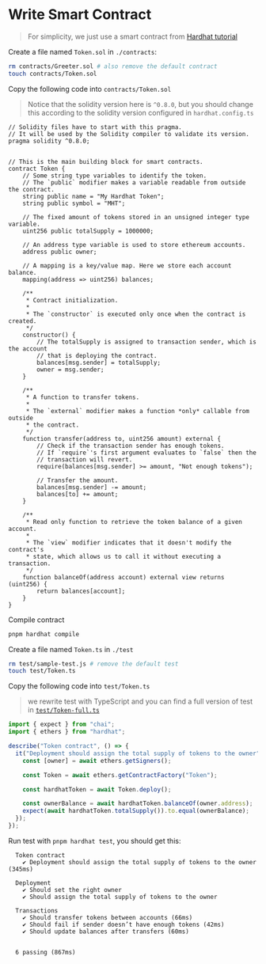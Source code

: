 # Write Smart Contract

> For simplicity, we just use a smart contract from [Hardhat tutorial](https://hardhat.org/tutorial/writing-and-compiling-contracts.html)  

Create a file named `Token.sol` in `./contracts`:  

```bash
rm contracts/Greeter.sol # also remove the default contract
touch contracts/Token.sol
```

Copy the following code into `contracts/Token.sol`

> Notice that the solidity version here is `^0.8.0`, but you should change this according to the solidity version configured in `hardhat.config.ts`

```solidity
// Solidity files have to start with this pragma.
// It will be used by the Solidity compiler to validate its version.
pragma solidity ^0.8.0;


// This is the main building block for smart contracts.
contract Token {
    // Some string type variables to identify the token.
    // The `public` modifier makes a variable readable from outside the contract.
    string public name = "My Hardhat Token";
    string public symbol = "MHT";

    // The fixed amount of tokens stored in an unsigned integer type variable.
    uint256 public totalSupply = 1000000;

    // An address type variable is used to store ethereum accounts.
    address public owner;

    // A mapping is a key/value map. Here we store each account balance.
    mapping(address => uint256) balances;

    /**
     * Contract initialization.
     *
     * The `constructor` is executed only once when the contract is created.
     */
    constructor() {
        // The totalSupply is assigned to transaction sender, which is the account
        // that is deploying the contract.
        balances[msg.sender] = totalSupply;
        owner = msg.sender;
    }

    /**
     * A function to transfer tokens.
     *
     * The `external` modifier makes a function *only* callable from outside
     * the contract.
     */
    function transfer(address to, uint256 amount) external {
        // Check if the transaction sender has enough tokens.
        // If `require`'s first argument evaluates to `false` then the
        // transaction will revert.
        require(balances[msg.sender] >= amount, "Not enough tokens");

        // Transfer the amount.
        balances[msg.sender] -= amount;
        balances[to] += amount;
    }

    /**
     * Read only function to retrieve the token balance of a given account.
     *
     * The `view` modifier indicates that it doesn't modify the contract's
     * state, which allows us to call it without executing a transaction.
     */
    function balanceOf(address account) external view returns (uint256) {
        return balances[account];
    }
}
```

Compile contract

```bash
pnpm hardhat compile
```

Create a file named `Token.ts` in `./test`

```bash
rm test/sample-test.js # remove the default test
touch test/Token.ts
```

Copy the following code into `test/Token.ts`

> we rewrite test with TypeScript
> and you can find a full version of test in [`test/Token-full.ts`](https://github.com/zhuojg/next-dapp-tutorial/blob/main/test/Token-full.ts)

```typescript
import { expect } from "chai";
import { ethers } from "hardhat";

describe("Token contract", () => {
  it("Deployment should assign the total supply of tokens to the owner", async () => {
    const [owner] = await ethers.getSigners();

    const Token = await ethers.getContractFactory("Token");

    const hardhatToken = await Token.deploy();

    const ownerBalance = await hardhatToken.balanceOf(owner.address);
    expect(await hardhatToken.totalSupply()).to.equal(ownerBalance);
  });
});
```

Run test with `pnpm hardhat test`, you should get this:  

```
  Token contract
    ✔ Deployment should assign the total supply of tokens to the owner (345ms)

  Deployment
    ✔ Should set the right owner
    ✔ Should assign the total supply of tokens to the owner

  Transactions
    ✔ Should transfer tokens between accounts (66ms)
    ✔ Should fail if sender doesn’t have enough tokens (42ms)
    ✔ Should update balances after transfers (60ms)


  6 passing (867ms)
```

